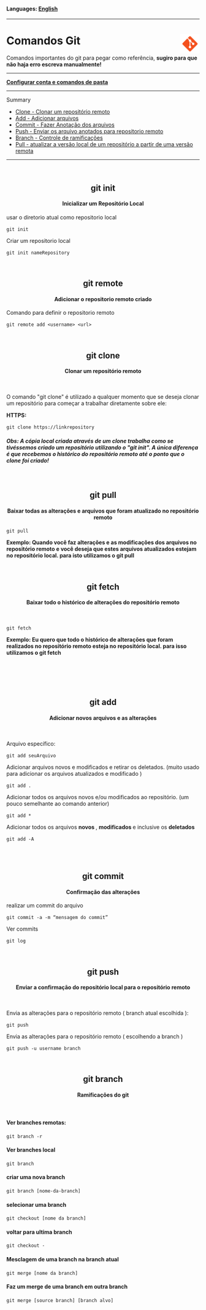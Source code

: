 <div><h4> Languages: <a href="https://github.com/gladsonsimoes/git/blob/main/languages/en-us/README.md">English</a></h4></div>
<hr>
<div><h1> Comandos Git <img align="right" width="50px" src="img/icons8-git-48.png"></h1></div>

<p>Comandos importantes do git para pegar como referência,  <b> sugiro para que não haja erro escreva manualmente!</b> </p>
<hr>

<a href="Configuração&Diretório.md"><b> Configurar conta e comandos de pasta</b></a>
<hr>

Summary 

- <a href="#clone"> Clone - Clonar um repositório remoto </a><br>
- <a href="#addFiles"> Add - Adicionar arquivos </a><br>
- <a href="#commit"> Commit - Fazer Anotação dos arquivos</a><br>
- <a href="#push"> Push - Enviar os arquivo anotados para repositorio remoto </a><br>
- <a href="#branch"> Branch - Controle de ramificações </a><br>
- <a href="#pull"> Pull - atualizar a versão local de um repositório a partir de uma versão remota </a><br>

---   
<br>
<!-- GIT INIT -->
<div>
<a name="init">
<h2 align="center"> git init </h2>
<h4 align="center"> Inicializar um Repositório Local </h4>
        
usar o diretorio atual como repositorio local        
~~~
git init
~~~
Criar um repositorio local
~~~
git init nameRepository        
~~~        
     
</a>
</div>
<br>

<!-- GIT REMOTE -->
<div>
<a name="remote">
<h2 align="center"> git remote </h2>
<h4 align="center"> Adicionar o repositorio remoto criado</h4>
        
Comando para definir o repositorio remoto 
~~~
git remote add <username> <url>
~~~   
</a>
</div>
<br>

<!-- GIT CLONE -->                
<div>  
<a name="clone">         
<h2 align="center"> git clone </h2>
<h4 align="center"> Clonar um repositório remoto </h4>
<br>
        
O comando "git clone" é utilizado a qualquer momento que se deseja clonar um repositório para começar a trabalhar diretamente sobre ele:
        
<b> HTTPS: </b>
~~~
git clone https://linkrepository
~~~         

##### Obs: A cópia local criada através de um clone trabalha como se tivéssemos criado um repositório utilizando o "git init". A única diferença é que recebemos o histórico do repositório remoto até o ponto que o clone foi criado!

</a>
</div>
<br>


<!-- GIT PULL -->
<div>
<a name="pull">
<h2 align="center"> git pull </h2>
<h4 align="center"> Baixar todas as alterações e arquivos que foram atualizado no repositório remoto</h4>        

~~~git
git pull
~~~
        
<b> Exemplo:  Quando você faz alterações e as modificações dos arquivos no repositório remoto e você deseja que estes arquivos atualizados estejam no repositório local. para isto utilizamos o git pull</b>        
</a>
</div>
<br>

<!-- GIT FETCH -->
<div>
<a name="fetch">
<h2 align="center"> git fetch </h2>
<h4 align="center"> Baixar todo o histórico de alterações do repositório remoto</h4>
<br>
        
~~~
git fetch
~~~
<b> Exemplo: Eu quero que todo o histórico de alterações que foram realizados no repositório remoto esteja no repositório local. para isso utilizamos o git fetch </b>        
        
</a>
</div>
<br> 

<br><br> 

<!-- GIT ADD -->
<div>
<a name="addFiles"></a>
<h2 align="center"> git add </h2>  
<h4 align="center"> Adicionar novos arquivos e as alterações </h4>          
<br>
        
<p> Arquivo específico: 

~~~git          
git add seuArquivo
~~~
        
</p>
<p> Adicionar arquivos novos e modificados e retirar os deletados. (muito usado para adicionar os arquivos atualizados e modificado ) 

~~~git
git add .
~~~

</p>
<p> Adicionar todos os arquivos novos e/ou modificados ao repositório. (um pouco semelhante ao comando anterior) 

~~~git          
git add * 
~~~

</p>        
<p> Adicionar todos os arquivos <b> novos </b>, <b> modificados </b> e inclusive os <b> deletados </b>

~~~git
git add -A
~~~

</p>        
</a>
</div>

<br><br>

<!-- GIT COMMIT -->
<div>
<a name="commit">

<h2 align="center"> git commit </h2>  
<h4 align="center"> Confirmação das alterações </h4>
<p> realizar um commit do arquivo </p>

~~~git
git commit -a -m “mensagem do commit”
~~~

<p> Ver commits </p>

~~~
git log
~~~

</a>
</div>

<!-- GIT PUSH -->
<div>
<a name="push">
<br> 
<h2 align="center"> git push </h2>  
<h4 align="center"> Enviar a confirmação do repositório local para o repositório remoto </h4>  
<br>        
  
Envia as alterações para o repositório remoto  ( branch atual escolhida ):

~~~
git push
~~~

<p> Envia as alterações para o repositório remoto ( escolhendo a branch ) 

~~~
git push -u username branch
~~~

</p>
</a>
</div>

<!-- GIT BRANCH -->
<div>
<a name="branch">
<br>
<h2 align="center"> git branch </h2>
<h4 align="center"> Ramificações do git </h4>        
<br>

#### Ver branches remotas:
~~~
git branch -r
~~~

#### Ver branches local              
~~~      
git branch  
~~~

#### criar uma nova branch
~~~
git branch [nome-da-branch]
~~~    
 
#### selecionar uma branch
~~~  
git checkout [nome da branch] 
~~~  

#### voltar para ultima branch
~~~ 
git checkout -  
~~~
  
#### Mesclagem  de uma branch na branch atual
~~~
git merge [nome da branch]
~~~

#### Faz um merge de uma branch em outra branch  
~~~  
git merge [source branch] [branch alvo]  
~~~  
</a>  
</div>

